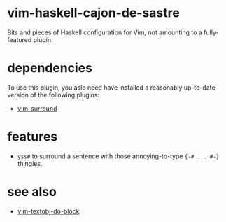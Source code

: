 # vim-haskell-cajon-de-sastre
Bits and pieces of Haskell configuration for Vim, not amounting to a fully-featured plugin.

# dependencies

To use this plugin, you aslo need have installed a reasonably up-to-date
version of the following plugins:

- [vim-surround](https://github.com/tpope/vim-surround)

# features

- `yss#` to surround a sentence with those annoying-to-type `{-# ... #-}` thingies.

# see also

- [vim-textobj-do-block](https://github.com/danidiaz/vim-textobj-do-block) 
